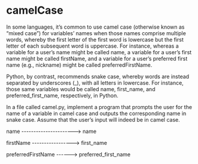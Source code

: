# camelCase
In some languages, it’s common to use camel case (otherwise known as 
“mixed case”) for variables’ names when those names comprise multiple words, 
whereby the first letter of the first word is lowercase but the first letter of 
each subsequent word is uppercase. For instance, whereas a variable for a 
user’s name might be called name, a variable for a user’s first name might 
be called firstName, and a variable for a user’s preferred first name 
(e.g., nickname) might be called preferredFirstName.

Python, by contrast, recommends snake case, whereby words are instead separated 
by underscores (_), with all letters in lowercase. For instance, those same 
variables would be called name, first_name, and preferred_first_name, 
respectively, in Python.

In a file called camel.py, implement a program that prompts the user for the 
name of a variable in camel case and outputs the corresponding name in snake 
case. Assume that the user’s input will indeed be in camel case.

name ----------------------> name

firstName -----------------> first_name

preferredFirstName ------> preferred_first_name
